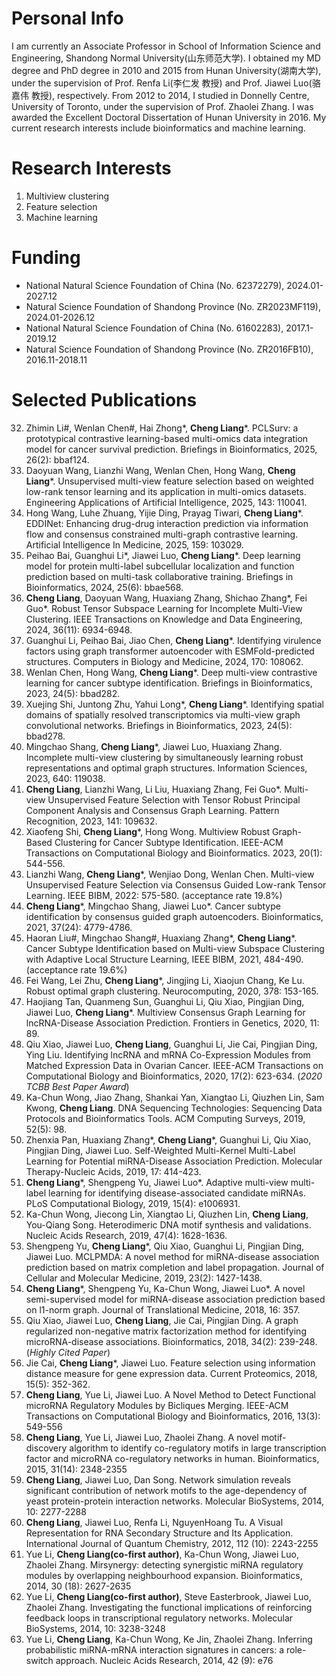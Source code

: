 # Personal Info
I am currently an Associate Professor in School of Information Science and Engineering, Shandong Normal University(山东师范大学). I obtained my MD degree and PhD degree in 2010 and 2015 from Hunan University(湖南大学), under the supervision of Prof. Renfa Li(李仁发 教授) and Prof. Jiawei Luo(骆嘉伟 教授), respectively. From 2012 to 2014, I studied in Donnelly Centre, University of Toronto, under the supervision of Prof. Zhaolei Zhang. I was awarded the Excellent Doctoral Dissertation of Hunan University in 2016. My current research interests include bioinformatics and machine learning. 

# Research Interests
1. Multiview clustering
2. Feature selection
3. Machine learning

# Funding
- National Natural Science Foundation of China (No. 62372279), 2024.01-2027.12
- Natural Science Foundation of Shandong Province (No. ZR2023MF119), 2024.01-2026.12
- National Natural Science Foundation of China (No. 61602283), 2017.1-2019.12
- Natural Science Foundation of Shandong Province (No. ZR2016FB10), 2016.11-2018.11

# Selected Publications
32. Zhimin Li#, Wenlan Chen#, Hai Zhong\*, **Cheng Liang**\*. PCLSurv: a prototypical contrastive learning-based multi-omics data integration model for cancer survival prediction. Briefings in Bioinformatics, 2025, 26(2): bbaf124.
31. Daoyuan Wang, Lianzhi Wang, Wenlan Chen, Hong Wang, **Cheng Liang**\*. Unsupervised multi-view feature selection based on weighted low-rank tensor learning and its application in multi-omics datasets. Engineering Applications of Artificial Intelligence, 2025, 143: 110041.
30. Hong Wang, Luhe Zhuang, Yijie Ding, Prayag Tiwari, **Cheng Liang**\*. EDDINet: Enhancing drug-drug interaction prediction via information flow and consensus constrained multi-graph contrastive learning. Artificial Intelligence In Medicine, 2025, 159: 103029.
29. Peihao Bai, Guanghui Li\*, Jiawei Luo, **Cheng Liang**\*. Deep learning model for protein multi-label subcellular localization and function prediction based on multi-task collaborative training. Briefings in Bioinformatics, 2024, 25(6): bbae568.
28. **Cheng Liang**, Daoyuan Wang, Huaxiang Zhang, Shichao Zhang\*, Fei Guo\*. Robust Tensor Subspace Learning for Incomplete Multi-View Clustering. IEEE Transactions on Knowledge and Data Engineering, 2024, 36(11): 6934-6948.
27. Guanghui Li, Peihao Bai, Jiao Chen, **Cheng Liang**\*. Identifying virulence factors using graph transformer autoencoder with ESMFold-predicted structures. Computers in Biology and Medicine, 2024, 170: 108062.
26. Wenlan Chen, Hong Wang, **Cheng Liang**\*. Deep multi-view contrastive learning for cancer subtype identification. Briefings in Bioinformatics, 2023, 24(5): bbad282.
25. Xuejing Shi, Juntong Zhu, Yahui Long\*, **Cheng Liang**\*. Identifying spatial domains of spatially resolved transcriptomics via multi-view graph convolutional networks. Briefings in Bioinformatics, 2023, 24(5): bbad278. 
24. Mingchao Shang, **Cheng Liang**\*, Jiawei Luo, Huaxiang Zhang. Incomplete multi-view clustering by simultaneously learning robust representations and optimal graph structures. Information Sciences, 2023, 640: 119038.
23. **Cheng Liang**, Lianzhi Wang, Li Liu, Huaxiang Zhang, Fei Guo\*. Multi-view Unsupervised Feature Selection with Tensor Robust Principal Component Analysis and Consensus Graph Learning. Pattern Recognition, 2023, 141: 109632.
22. Xiaofeng Shi, **Cheng Liang***, Hong Wong. Multiview Robust Graph-Based Clustering for Cancer Subtype Identification. IEEE-ACM Transactions on Computational Biology and Bioinformatics. 2023, 20(1): 544-556.
21. Lianzhi Wang, **Cheng Liang***, Wenjiao Dong, Wenlan Chen. Multi-view Unsupervised Feature Selection via Consensus Guided Low-rank Tensor Learning. IEEE BIBM, 2022: 575-580. (acceptance rate 19.8%)
20. **Cheng Liang***, Mingchao Shang, Jiawei Luo\*. Cancer subtype identification by consensus guided graph autoencoders. Bioinformatics, 2021, 37(24): 4779-4786.
19. Haoran Liu#, Mingchao Shang#, Huaxiang Zhang\*, **Cheng Liang**\*. Cancer Subtype Identification based on Multi-view Subspace Clustering with Adaptive Local Structure Learning, IEEE BIBM, 2021, 484-490. (acceptance rate 19.6%)
18. Fei Wang, Lei Zhu, **Cheng Liang***, Jingjing Li, Xiaojun Chang, Ke Lu. Robust optimal graph clustering. Neurocomputing, 2020, 378: 153-165.
17. Haojiang Tan, Quanmeng Sun, Guanghui Li, Qiu Xiao, Pingjian Ding, Jiawei Luo, **Cheng Liang***. Multiview Consensus Graph Learning for lncRNA-Disease Association Prediction. Frontiers in Genetics, 2020, 11: 89.
16. Qiu Xiao, Jiawei Luo, **Cheng Liang**, Guanghui Li, Jie Cai, Pingjian Ding, Ying Liu. Identifying lncRNA and mRNA Co-Expression Modules from Matched Expression Data in Ovarian Cancer. IEEE-ACM Transactions on Computational Biology and Bioinformatics, 2020, 17(2): 623-634. (_2020 TCBB Best Paper Award_)
15. Ka-Chun Wong, Jiao Zhang, Shankai Yan, Xiangtao Li, Qiuzhen Lin, Sam Kwong, **Cheng Liang**. DNA Sequencing Technologies: Sequencing Data Protocols and Bioinformatics Tools. ACM Computing Surveys, 2019, 52(5): 98.
14. Zhenxia Pan, Huaxiang Zhang\*, **Cheng Liang***, Guanghui Li, Qiu Xiao, Pingjian Ding, Jiawei Luo. Self-Weighted Multi-Kernel Multi-Label Learning for Potential miRNA-Disease Association Prediction. Molecular Therapy-Nucleic Acids, 2019, 17: 414-423.
13. **Cheng Liang***, Shengpeng Yu, Jiawei Luo\*. Adaptive multi-view multi-label learning for identifying disease-associated candidate miRNAs. PLoS Computational Biology, 2019, 15(4): e1006931.
12. Ka-Chun Wong, Jiecong Lin, Xiangtao Li, Qiuzhen Lin, **Cheng Liang**, You-Qiang Song. Heterodimeric DNA motif synthesis and validations. Nucleic Acids Research, 2019, 47(4): 1628-1636. 
11. Shengpeng Yu, **Cheng Liang***, Qiu Xiao, Guanghui Li, Pingjian Ding, Jiawei Luo. MCLPMDA: A novel method for miRNA-disease association prediction based on matrix completion and label propagation. Journal of Cellular and Molecular Medicine, 2019, 23(2): 1427-1438.
10. **Cheng Liang***, Shengpeng Yu, Ka-Chun Wong, Jiawei Luo\*. A novel semi-supervised model for miRNA-disease association prediction based on l1-norm graph. Journal of Translational Medicine, 2018, 16: 357.
9. Qiu Xiao, Jiawei Luo, **Cheng Liang**, Jie Cai, Pingjian Ding. A graph regularized non-negative matrix factorization method for identifying microRNA-disease associations. Bioinformatics, 2018, 34(2): 239-248. (_Highly Cited Paper_)
8. Jie Cai, **Cheng Liang***, Jiawei Luo. Feature selection using information distance measure for gene expression data. Current Proteomics, 2018, 15(5): 352-362.
7.	**Cheng Liang**, Yue Li, Jiawei Luo. A Novel Method to Detect Functional microRNA Regulatory Modules by Bicliques Merging. IEEE-ACM Transactions on Computational Biology and Bioinformatics, 2016, 13(3): 549-556
6.	**Cheng Liang**, Yue Li, Jiawei Luo, Zhaolei Zhang. A novel motif-discovery algorithm to identify co-regulatory motifs in large transcription factor and microRNA co-regulatory networks in human. Bioinformatics, 2015, 31(14): 2348-2355
5.	**Cheng Liang**, Jiawei Luo, Dan Song. Network simulation reveals significant contribution of network motifs to the age-dependency of yeast protein-protein interaction networks. Molecular BioSystems, 2014, 10: 2277-2288
4.	**Cheng Liang**, Jiawei Luo, Renfa Li, NguyenHoang Tu. A Visual Representation for RNA Secondary Structure and Its Application. International Journal of Quantum Chemistry, 2012, 112 (10): 2243-2255
3.	Yue Li, **Cheng Liang(co-first author)**, Ka-Chun Wong, Jiawei Luo, Zhaolei Zhang. Mirsynergy: detecting synergistic miRNA regulatory modules by overlapping neighbourhood expansion. Bioinformatics, 2014, 30 (18): 2627-2635
2.	Yue Li, **Cheng Liang(co-first author)**, Steve Easterbrook, Jiawei Luo, Zhaolei Zhang. Investigating the functional implications of reinforcing feedback loops in transcriptional regulatory networks. Molecular BioSystems, 2014, 10: 3238-3248
1.	Yue Li, **Cheng Liang**, Ka-Chun Wong, Ke Jin, Zhaolei Zhang. Inferring probabilistic miRNA-mRNA interaction signatures in cancers: a role-switch approach. Nucleic Acids Research, 2014, 42 (9): e76
